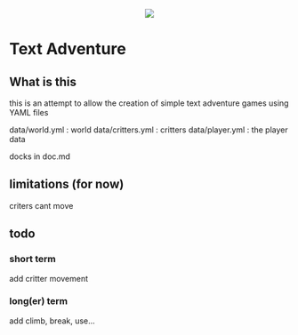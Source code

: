 <p align="center">
	<a href="https://discord.gg/aHvEARZ4FW">
    	<img src="https://img.shields.io/badge/dynamic/json?color=blue&label=Chat&prefix=Online%20&query=presence_count&url=https%3A%2F%2Fdiscord.com%2Fapi%2Fguilds%2F773695414095577128%2Fwidget.json">
	</a>
</p>

# Text Adventure

## What is this

this is an attempt to allow the creation of simple text adventure games using YAML files

data/world.yml : world
data/critters.yml : critters
data/player.yml : the player data

docks in doc.md

## limitations (for now)

criters cant move

## todo

### short term

add critter movement

### long(er) term

add climb, break, use...
